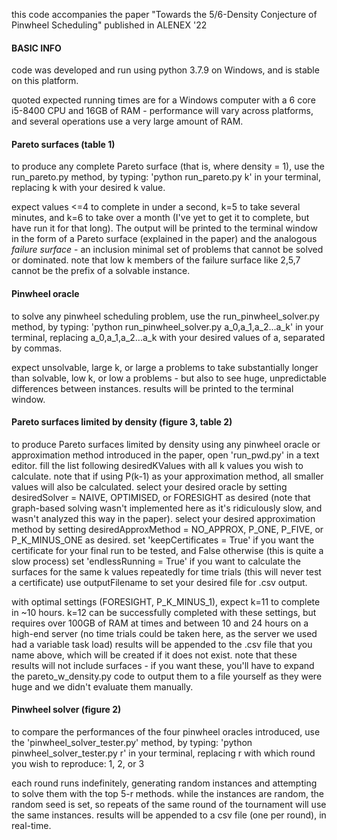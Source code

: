 this code accompanies the paper "Towards the 5/6-Density Conjecture of Pinwheel Scheduling" published in ALENEX '22

#### BASIC INFO
code was developed and run using python 3.7.9 on Windows, and is stable on this platform.

quoted expected running times are for a Windows computer with a 6 core i5-8400 CPU and 16GB of RAM - performance will vary across platforms, and several operations use a very large amount of RAM.


#### Pareto surfaces (table 1)
to produce any complete Pareto surface (that is, where density = 1), use the run_pareto.py method, by typing:
'python run_pareto.py k'
in your terminal, replacing k with your desired k value. 

expect values <=4 to complete in under a second, k=5 to take several minutes, and k=6 to take over a month (I've yet to get it to complete, but have run it for that long).
The output will be printed to the terminal window in the form of a Pareto surface (explained in the paper) and the analogous *failure surface* - an inclusion minimal set of problems that cannot be solved or dominated. note that low k members of the failure surface like 2,5,7 cannot be the prefix of a solvable instance.


#### Pinwheel oracle
to solve any pinwheel scheduling problem, use the run_pinwheel_solver.py method, by typing:
'python run_pinwheel_solver.py a_0,a_1,a_2...a_k'
in your terminal, replacing a_0,a_1,a_2...a_k with your desired values of a, separated by commas.

expect unsolvable, large k, or large a problems to take substantially longer than solvable, low k, or low a problems - but also to see huge, unpredictable differences between instances.
results will be printed to the terminal window.


#### Pareto surfaces limited by density (figure 3, table 2)
to produce Pareto surfaces limited by density using any pinwheel oracle or approximation method introduced in the paper, open 'run_pwd.py' in a text editor.
fill the list following desiredKValues with all k values you wish to calculate. note that if using P(k-1) as your approximation method, all smaller values will also be calculated.
select your desired oracle by setting desiredSolver = NAIVE, OPTIMISED, or FORESIGHT as desired (note that graph-based solving wasn't implemented here as it's ridiculously slow, and wasn't analyzed this way in the paper).
select your desired approximation method by setting desiredApproxMethod = NO_APPROX, P_ONE, P_FIVE, or P_K_MINUS_ONE as desired.
set 'keepCertificates = True' if you want the certificate for your final run to be tested, and False otherwise (this is quite a slow process)
set 'endlessRunning = True' if you want to calculate the surfaces for the same k values repeatedly for time trials (this will never test a certificate)
use outputFilename to set your desired file for .csv output.

with optimal settings (FORESIGHT, P_K_MINUS_1), expect k=11 to complete in ~10 hours. k=12 can be successfully completed with these settings, but requires over 100GB of RAM at times and between 10 and 24 hours on a high-end server (no time trials could be taken here, as the server we used had a variable task load)
results will be appended to the .csv file that you name above, which will be created if it does not exist. note that these results will not include surfaces - if you want these, you'll have to expand the pareto_w_density.py code to output them to a file yourself as they were huge and we didn't evaluate them manually.

#### Pinwheel solver (figure 2)
to compare the performances of the four pinwheel oracles introduced, use the 'pinwheel_solver_tester.py' method, by typing:
'python pinwheel_solver_tester.py r'
in your terminal, replacing r with which round you wish to reproduce: 1, 2, or 3

each round runs indefinitely, generating random instances and attempting to solve them with the top 5-r methods. 
while the instances are random, the random seed is set, so repeats of the same round of the tournament will use the same instances.
results will be appended to a csv file (one per round), in real-time. 
